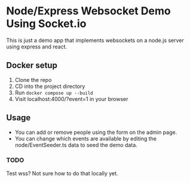 # Node/Express Websocket Demo Using Socket.io

This is just a demo app that implements websockets on a node.js server using express and react.

## Docker setup
1. Clone the repo
2. CD into the project directory
3. Run `docker compose up --build`
4. Visit localhost:4000/?event=1 in your browser

## Usage

- You can add or remove people using the form on the admin page.
- You can change which events are available by editing the node/EventSeeder.ts data to seed the demo data.

### TODO
Test wss? Not sure how to do that locally yet.